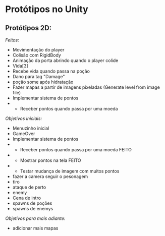 # Protótipos no Unity

## Protótipos 2D:

*Feitos:*
- Movimentação do player
- Colisão com RigidBody
- Animação da porta abrindo quando o player colide
- Vida\[3\]
- Recebe vida quando passa na poção
- Dano para tag "Damage"
- poção some após hidratação
- Fazer mapas a partir de imagens pixeladas (Generate level from image file)
- Implementar sistema de pontos
- - Receber pontos quando passa por uma moeda

*Objetivos iniciais:*
- Menuzinho inicial
- GameOver
- Implementar sistema de pontos
- - Receber pontos quando passa por uma moeda   FEITO
- - Mostrar pontos na tela                      FEITO
- - Testar mudança de imagem com muitos pontos  
- fazer a camera seguir o pesonagem
- tiro
- ataque de perto
- enemy
- Cena de intro
- spawns de poções
- spawns de enemys

*Objetivos para mais adiante:*
- adicionar mais mapas